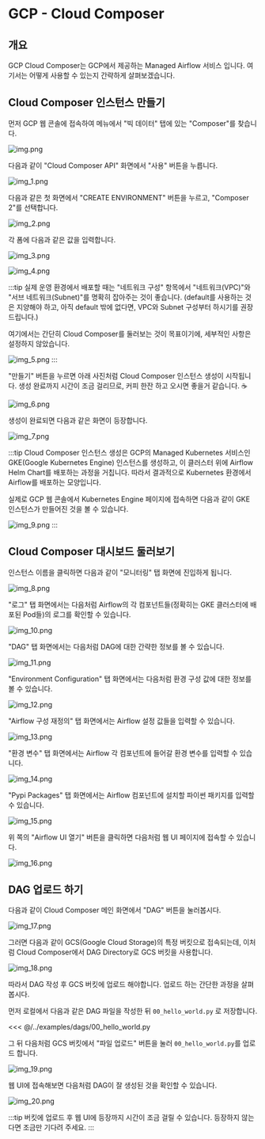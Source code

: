 # GCP - Cloud Composer

## 개요

GCP Cloud Composer는 GCP에서 제공하는 Managed Airflow 서비스 입니다. 여기서는 어떻게 사용할 수 있는지 간략하게 살펴보겠습니다.

## Cloud Composer 인스턴스 만들기

먼저 GCP 웹 콘솔에 접속하여 메뉴에서 "빅 데이터" 탭에 있는 "Composer"를 찾습니다.

![img.png](./img.png)

다음과 같이 "Cloud Composer API" 화면에서 "사용" 버튼을 누릅니다.

![img_1.png](./img_1.png)

다음과 같은 첫 화면에서 "CREATE ENVIRONMENT" 버튼을 누르고, "Composer 2"를 선택합니다.

![img_2.png](./img_2.png)

각 폼에 다음과 같은 값을 입력합니다.

![img_3.png](./img_3.png)

![img_4.png](./img_4.png)

:::tip
실제 운영 환경에서 배포할 때는 "네트워크 구성" 항목에서 "네트워크(VPC)"와 "서브 네트워크(Subnet)"를 명확히 잡아주는 것이 좋습니다.
(default를 사용하는 것은 지양해야 하고, 아직 default 밖에 없다면, VPC와 Subnet 구성부터 하시기를 권장드립니다.)

여기에서는 간단히 Cloud Composer를 둘러보는 것이 목표이기에, 세부적인 사항은 설정하지 않았습니다.

![img_5.png](./img_5.png)
:::

"만들기" 버튼을 누르면 아래 사진처럼 Cloud Composer 인스턴스 생성이 시작됩니다. 생성 완료까지 시간이 조금 걸리므로, 커피 한잔 하고 오시면 좋을거 같습니다. ☕️

![img_6.png](./img_6.png)

생성이 완료되면 다음과 같은 화면이 등장합니다.

![img_7.png](./img_7.png)

:::tip
Cloud Composer 인스턴스 생성은 GCP의 Managed Kubernetes 서비스인 GKE(Google Kubernetes Engine) 인스턴스를 생성하고, 이 클러스터 위에
Airflow Helm Chart를 배포하는 과정을 거칩니다. 따라서 결과적으로 Kubernetes 환경에서 Airflow를 배포하는 모양입니다.

실제로 GCP 웹 콘솔에서 Kubernetes Engine 페이지에 접속하면 다음과 같이 GKE 인스턴스가 만들어진 것을 볼 수 있습니다.

![img_9.png](./img_9.png)
:::

## Cloud Composer 대시보드 둘러보기

인스턴스 이름을 클릭하면 다음과 같이 "모니터링" 탭 화면에 진입하게 됩니다.

![img_8.png](./img_8.png)

"로그" 탭 화면에서는 다음처럼 Airflow의 각 컴포넌트들(정확히는 GKE 클러스터에 배포된 Pod들)의 로그를 확인할 수 있습니다.

![img_10.png](./img_10.png)

"DAG" 탭 화면에서는 다음처럼 DAG에 대한 간략한 정보를 볼 수 있습니다.

![img_11.png](./img_11.png)

"Environment Configuration" 탭 화면에서는 다음처럼 환경 구성 값에 대한 정보를 볼 수 있습니다.

![img_12.png](./img_12.png)

"Airflow 구성 재정의" 탭 화면에서는 Airflow 설정 값들을 입력할 수 있습니다.

![img_13.png](./img_13.png)

"환경 변수" 탭 화면에서는 Airflow 각 컴포넌트에 들어갈 환경 변수를 입력할 수 있습니다.

![img_14.png](./img_14.png)

"Pypi Packages" 탭 화면에서는 Airflow 컴포넌트에 설치할 파이썬 패키지를 입력할 수 있습니다.

![img_15.png](./img_15.png)

위 쪽의 "Airflow UI 열기" 버튼을 클릭하면 다음처럼 웹 UI 페이지에 접속할 수 있습니다.

![img_16.png](./img_16.png)

## DAG 업로드 하기

다음과 같이 Cloud Composer 메인 화면에서 "DAG" 버튼을 눌러봅시다.

![img_17.png](./img_17.png)

그러면 다음과 같이 GCS(Google Cloud Storage)의 특정 버킷으로 접속되는데, 이처럼 Cloud Composer에서 DAG Directory로 GCS 버킷을 사용합니다.

![img_18.png](./img_18.png)

따라서 DAG 작성 후 GCS 버킷에 업로드 해야합니다. 업로드 하는 간단한 과정을 살펴봅시다.

먼저 로컬에서 다음과 같은 DAG 파일을 작성한 뒤 `00_hello_world.py` 로 저장합니다.

<<< @/../examples/dags/00_hello_world.py

그 뒤 다음처럼 GCS 버킷에서 "파일 업로드" 버튼을 눌러 `00_hello_world.py`를 업로드 합니다.

![img_19.png](./img_19.png)

웹 UI에 접속해보면 다음처럼 DAG이 잘 생성된 것을 확인할 수 있습니다.

![img_20.png](./img_20.png)

:::tip
버킷에 업로드 후 웹 UI에 등장까지 시간이 조금 걸릴 수 있습니다. 등장하지 않는다면 조금만 기다려 주세요.
:::
